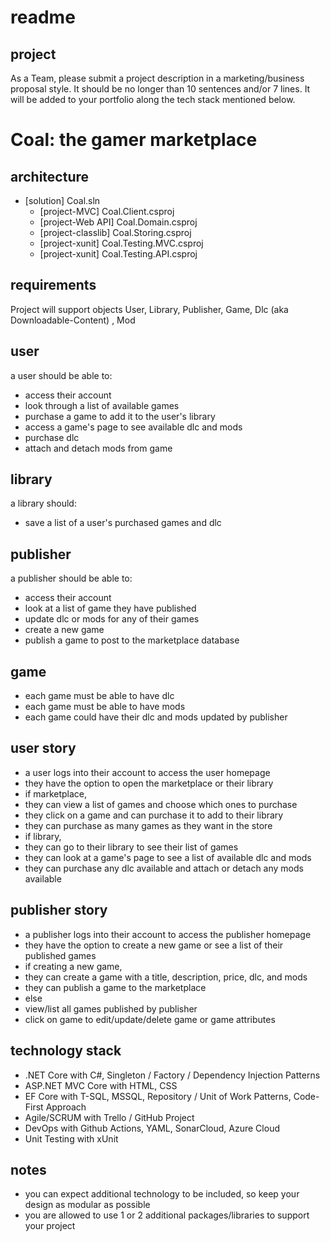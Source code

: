 # readme

## project

As a Team, please submit a project description in a marketing/business proposal style.
It should be no longer than 10 sentences and/or 7 lines.
It will be added to your portfolio along the tech stack mentioned below.


# Coal: the gamer marketplace

## architecture
- [solution] Coal.sln
     + [project-MVC] Coal.Client.csproj
     + [project-Web API] Coal.Domain.csproj
     + [project-classlib] Coal.Storing.csproj
     + [project-xunit] Coal.Testing.MVC.csproj
     + [project-xunit] Coal.Testing.API.csproj

## requirements
Project will support objects User, Library, Publisher, Game, Dlc (aka Downloadable-Content) , Mod

## user
a user should be able to:
+ access their account
+ look through a list of available games
+ purchase a game to add it to the user's library
+ access a game's page to see available dlc and mods
+ purchase dlc
+ attach and detach mods from game

## library
a library should:
+ save a list of a user's purchased games and dlc


## publisher
a publisher should be able to:
+ access their account
+ look at a list of game they have published
+ update dlc or mods for any of their games
+ create a new game
+ publish a game to post to the marketplace database

## game
+ each game must be able to have dlc
+ each game must be able to have mods
+ each game could have their dlc and mods updated by publisher

## user story
- a user logs into their account to access the user homepage
- they have the option to open the marketplace or their library
- if marketplace, 
- they can view a list of games and choose which ones to purchase
- they click on a game and can purchase it to add to their library
- they can purchase as many games as they want in the store
- if library, 
- they can go to their library to see their list of games
- they can look at a game's page to see a list of available dlc and mods
- they can purchase any dlc available and attach or detach any mods available

## publisher story
- a publisher logs into their account to access the publisher homepage
- they have the option to create a new game or see a list of their published games
- if creating a new game, 
- they can create a game with a title, description, price, dlc, and mods
- they can publish a game to the marketplace 
- else
- view/list all games published by publisher
- click on game to edit/update/delete game or game attributes

## technology stack

- .NET Core with C#, Singleton / Factory / Dependency Injection Patterns
- ASP.NET MVC Core with HTML, CSS
- EF Core with T-SQL, MSSQL, Repository / Unit of Work Patterns, Code-First Approach
- Agile/SCRUM with Trello / GitHub Project
- DevOps with Github Actions, YAML, SonarCloud, Azure Cloud
- Unit Testing with xUnit

## notes

- you can expect additional technology to be included, so keep your design as modular as possible
- you are allowed to use 1 or 2 additional packages/libraries to support your project
